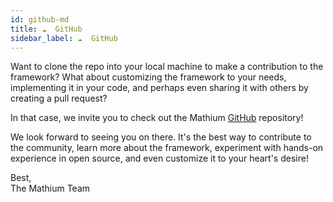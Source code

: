 ```yaml
---
id: github-md
title: ☁️  GitHub
sidebar_label: ☁️  GitHub
---
```


Want to clone the repo into your local machine to make a contribution to the framework? What about customizing the framework to your needs, implementing it in your code, and perhaps even sharing it with others by creating a pull request?

In that case, we invite you to check out the Mathium [GitHub](https://github.com/mathiumjs/mathiumjs) repository!

We look forward to seeing you on there. It's the best way to contribute to the community, learn more about the framework, experiment with hands-on experience in open source, and even customize it to your heart's desire!

Best, <br />
The Mathium Team
